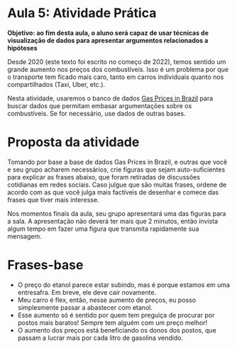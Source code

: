 # Aula 5: Atividade Prática
**Objetivo: ao fim desta aula, o aluno será capaz de usar técnicas de visualização de dados para apresentar argumentos relacionados a hipóteses**

Desde 2020 (este texto foi escrito no começo de 2022), temos sentido um grande aumento nos preços dos combustíveis. Isso é um problema por que o transporte tem ficado mais caro, tanto em carros individuais quanto nos compartilhados (Taxi, Uber, etc.).

Nesta atividade, usaremos o banco de dados [Gas Prices in Brazil](https://www.kaggle.com/datasets/matheusfreitag/gas-prices-in-brazil) para buscar dados que permitam embasar argumentações sobre os combustíveis. Se for necessário, use dados de outras bases.

# Proposta da atividade

Tomando por base a base de dados Gas Prices in Brazil, e outras que você e seu grupo acharem necessários, crie figuras que sejam auto-suficientes para explicar as frases abaixo, que foram retiradas de discussões cotidianas em redes sociais. Caso julgue que são muitas frases, ordene de acordo com as que você julga mais factíveis de desenhar e comece das frases que tiver mais interesse.

Nos momentos finais da aula, seu grupo apresentará uma das figuras para a sala. A apresentação não deverá ter mais que 2 minutos, então invista algum tempo em fazer uma figura que transmita rapidamente sua mensagem.

# Frases-base

* O preço do etanol parece estar subindo, mas é porque estamos em uma entresafra. Em breve, ele deve cair novamente.
* Meu carro é flex, então, nesse aumento de preços, eu posso simplesmente passar a abastecer com etanol.
* Esse aumento só é sentido por quem tem preguiça de procurar por postos mais baratos! Sempre tem alguém com um preço melhor!
* O aumento dos preços está beneficiando os donos dos postos, que passam a lucrar mais por cada litro de gasolina vendido.

